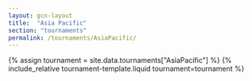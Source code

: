 ```yaml
---
layout: gcn-layout
title:  "Asia Pacific"
section: "tournaments"
permalink: /tournaments/AsiaPacific/
---
```


{% assign tournament = site.data.tournaments["AsiaPacific"] %}
{% include_relative tournament-template.liquid tournament=tournament %}
